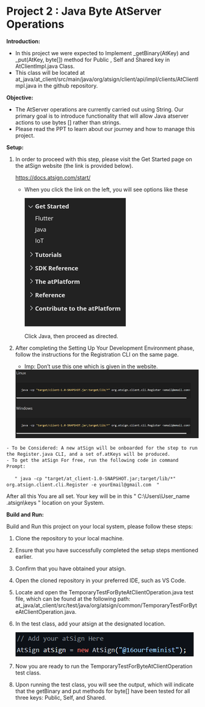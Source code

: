 <h1> Project 2 : Java Byte AtServer Operations</h1>

**Introduction:**

  -	In this project we were expected to Implement _getBinary(AtKey) and _put(AtKey, byte[]) method for Public , Self and Shared key in AtClientImpl.java Class.
  -	This class will be located at at_java/at_client/src/main/java/org/atsign/client/api/impl/clients/AtClientImpl.java in the github repository.
  
  
**Objective:**

  -	The AtServer operations are currently carried out using String. Our primary goal is to introduce functionality that will allow Java atserver actions to use bytes [] rather     than strings.
  -	 Please read the PPT to learn about our journey and how to manage this project.

  
  
**Setup:**

1.	 In order to proceed with this step, please visit the Get Started page on the atSign website (the link is provided below).

     https://docs.atsign.com/start/

     - When you click the link on the left, you will see options like these
     
       <img src="Options.png">
       
       Click Java, then proceed as directed.

2.	 After completing the Setting Up Your Development Environment phase, follow the instructions for the Registration CLI on the same page. 

     - Imp: Don’t use this one which is given in the website.

      <img src="Register Code.png">

    - To be Considered: A new atSign will be onboarded for the step to run the Register.java CLI, and a set of.atKeys will be produced. 
    - To get the atSign For free, run the following code in command Prompt:

       " java -cp "target/at_client-1.0-SNAPSHOT.jar;target/lib/*" org.atsign.client.cli.Register -e yourEmail@gmail.com  "              



After all this You are all set. Your key will be in this " C:\Users\User_name \.atsign\keys " location on your System.


**Build and Run:**

Build and Run this project on your local system, please follow these steps:
  1.  Clone the repository to your local machine.
  2.  Ensure that you have successfully completed the setup steps mentioned earlier.
  3.  Confirm that you have obtained your atsign.
  4.  Open the cloned repository in your preferred IDE, such as VS Code.
  5.  Locate and open the TemporaryTestForByteAtClientOperation.java test file, which can be found at the following path:                             at_java/at_client/src/test/java/org/atsign/common/TemporaryTestForByteAtClientOperation.java.
  6.  In the test class, add your atsign at the designated location.
         
      <img src="Add atSign.png">
  7.  Now you are ready to run the TemporaryTestForByteAtClientOperation test class.
  8.  Upon running the test class, you will see the output, which will indicate that the getBinary and put methods for byte[] have been tested for all three keys: Public, Self, and Shared.
